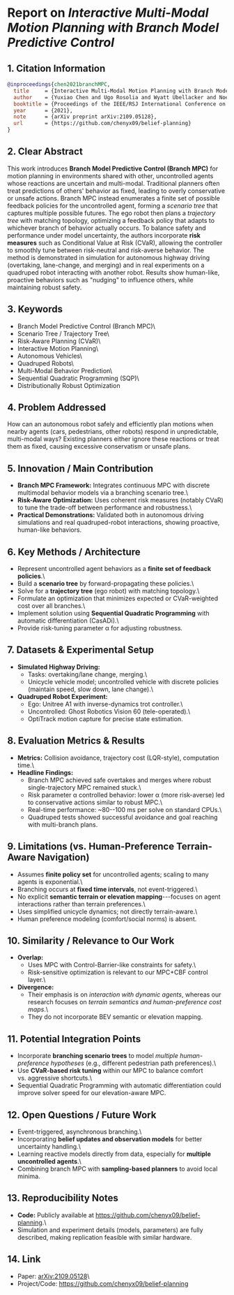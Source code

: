 # Report on *Interactive Multi-Modal Motion Planning with Branch Model Predictive Control*

## 1. Citation Information

``` bibtex
@inproceedings{chen2021branchMPC,
  title     = {Interactive Multi-Modal Motion Planning with Branch Model Predictive Control},
  author    = {Yuxiao Chen and Ugo Rosolia and Wyatt Ubellacker and Noel Csomay-Shanklin and Aaron D. Ames},
  booktitle = {Proceedings of the IEEE/RSJ International Conference on Intelligent Robots and Systems (IROS)},
  year      = {2021},
  note      = {arXiv preprint arXiv:2109.05128},
  url       = {https://github.com/chenyx09/belief-planning}
}
```

## 2. Clear Abstract

This work introduces **Branch Model Predictive Control (Branch MPC)**
for motion planning in environments shared with other, uncontrolled
agents whose reactions are uncertain and multi-modal. Traditional
planners often treat predictions of others' behavior as fixed, leading
to overly conservative or unsafe actions. Branch MPC instead enumerates
a finite set of possible feedback policies for the uncontrolled agent,
forming a *scenario tree* that captures multiple possible futures. The
ego robot then plans a *trajectory tree* with matching topology,
optimizing a feedback policy that adapts to whichever branch of behavior
actually occurs. To balance safety and performance under model
uncertainty, the authors incorporate **risk measures** such as
Conditional Value at Risk (CVaR), allowing the controller to smoothly
tune between risk-neutral and risk-averse behavior. The method is
demonstrated in simulation for autonomous highway driving (overtaking,
lane-change, and merging) and in real experiments on a quadruped robot
interacting with another robot. Results show human-like, proactive
behaviors such as "nudging" to influence others, while maintaining
robust safety.

## 3. Keywords

-   Branch Model Predictive Control (Branch MPC)\
-   Scenario Tree / Trajectory Tree\
-   Risk-Aware Planning (CVaR)\
-   Interactive Motion Planning\
-   Autonomous Vehicles\
-   Quadruped Robots\
-   Multi-Modal Behavior Prediction\
-   Sequential Quadratic Programming (SQP)\
-   Distributionally Robust Optimization

## 4. Problem Addressed

How can an autonomous robot safely and efficiently plan motions when
nearby agents (cars, pedestrians, other robots) respond in
unpredictable, multi-modal ways? Existing planners either ignore these
reactions or treat them as fixed, causing excessive conservatism or
unsafe plans.

## 5. Innovation / Main Contribution

-   **Branch MPC Framework:** Integrates continuous MPC with discrete
    multimodal behavior models via a branching scenario tree.\
-   **Risk-Aware Optimization:** Uses coherent risk measures (notably
    CVaR) to tune the trade-off between performance and robustness.\
-   **Practical Demonstrations:** Validated both in autonomous driving
    simulations and real quadruped-robot interactions, showing
    proactive, human-like behaviors.

## 6. Key Methods / Architecture

-   Represent uncontrolled agent behaviors as a **finite set of feedback
    policies**.\
-   Build a **scenario tree** by forward-propagating these policies.\
-   Solve for a **trajectory tree** (ego robot) with matching topology.\
-   Formulate an optimization that minimizes expected or CVaR-weighted
    cost over all branches.\
-   Implement solution using **Sequential Quadratic Programming** with
    automatic differentiation (CasADi).\
-   Provide risk-tuning parameter α for adjusting robustness.

## 7. Datasets & Experimental Setup

-   **Simulated Highway Driving:**
    -   Tasks: overtaking/lane change, merging.\
    -   Unicycle vehicle model; uncontrolled vehicle with discrete
        policies (maintain speed, slow down, lane change).\
-   **Quadruped Robot Experiment:**
    -   Ego: Unitree A1 with inverse-dynamics trot controller.\
    -   Uncontrolled: Ghost Robotics Vision 60 (tele-operated).\
    -   OptiTrack motion capture for precise state estimation.

## 8. Evaluation Metrics & Results

-   **Metrics:** Collision avoidance, trajectory cost (LQR-style),
    computation time.\
-   **Headline Findings:**
    -   Branch MPC achieved safe overtakes and merges where robust
        single-trajectory MPC remained stuck.\
    -   Risk parameter α controlled behavior: lower α (more risk-averse)
        led to conservative actions similar to robust MPC.\
    -   Real-time performance: \~80--100 ms per solve on standard CPUs.\
    -   Quadruped tests showed successful avoidance and goal reaching
        with multi-branch plans.

## 9. Limitations (vs. Human-Preference Terrain-Aware Navigation)

-   Assumes **finite policy set** for uncontrolled agents; scaling to
    many agents is exponential.\
-   Branching occurs at **fixed time intervals**, not event-triggered.\
-   No explicit **semantic terrain or elevation mapping**---focuses on
    agent interactions rather than terrain preferences.\
-   Uses simplified unicycle dynamics; not directly terrain-aware.\
-   Human preference modeling (comfort/social norms) is absent.

## 10. Similarity / Relevance to Our Work

-   **Overlap:**
    -   Uses MPC with Control-Barrier-like constraints for safety.\
    -   Risk-sensitive optimization is relevant to our MPC+CBF control
        layer.\
-   **Divergence:**
    -   Their emphasis is on *interaction with dynamic agents*, whereas
        our research focuses on *terrain semantics and human-preference
        cost maps*.\
    -   They do not incorporate BEV semantic or elevation mapping.

## 11. Potential Integration Points

-   Incorporate **branching scenario trees** to model *multiple
    human-preference hypotheses* (e.g., different pedestrian path
    preferences).\
-   Use **CVaR-based risk tuning** within our MPC to balance comfort
    vs. aggressive shortcuts.\
-   Sequential Quadratic Programming with automatic differentiation
    could improve solver speed for our elevation-aware MPC.

## 12. Open Questions / Future Work

-   Event-triggered, asynchronous branching.\
-   Incorporating **belief updates and observation models** for better
    uncertainty handling.\
-   Learning reactive models directly from data, especially for
    **multiple uncontrolled agents**.\
-   Combining branch MPC with **sampling-based planners** to avoid local
    minima.

## 13. Reproducibility Notes

-   **Code:** Publicly available at
    <https://github.com/chenyx09/belief-planning>.\
-   Simulation and experiment details (models, parameters) are fully
    described, making replication feasible with similar hardware.

## 14. Link

-   Paper: [arXiv:2109.05128](https://arxiv.org/abs/2109.05128)\
-   Project/Code: <https://github.com/chenyx09/belief-planning>
